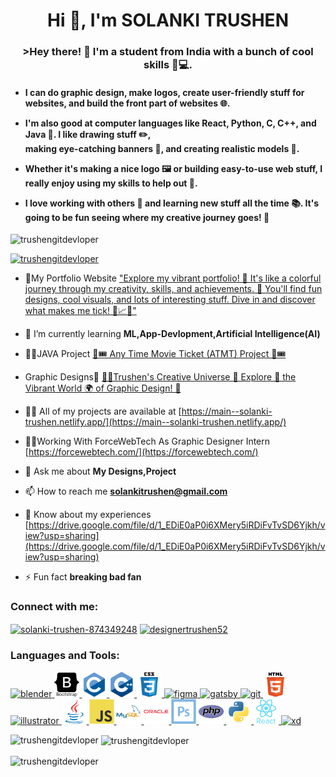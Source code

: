 <h1 align="center">Hi 👋, I'm SOLANKI TRUSHEN</h1>
<h3 align="center">>Hey there! 👋 I'm a student from India with a bunch of cool skills 🎨💻.<br></h3>
<h4>
  
* I can do graphic design, make logos, create user-friendly stuff for websites, and build the front part of websites 🌐. <br>
  
* I'm also good at computer languages like React, Python, C, C++, and Java 🧩. I like drawing stuff ✏️,<br>
making eye-catching banners 🚩, and creating realistic models 🎯. 
  
* Whether it's making a nice logo 🖼️ or building easy-to-use web stuff, I really enjoy using my skills to help out 🚀.<br>
  
* I love working with others 🤝 and learning new stuff all the time 📚. It's going to be fun seeing 
where my creative journey goes! 🌟</h4>

<p align="left"> <img src="https://komarev.com/ghpvc/?username=trushengitdevloper&label=Profile%20views&color=0e75b6&style=flat" alt="trushengitdevloper" /> </p>

<p align="left"> <a href="https://github.com/ryo-ma/github-profile-trophy"><img src="https://github-profile-trophy.vercel.app/?username=trushengitdevloper" alt="trushengitdevloper" /></a> </p>

- 💼My Portfolio Website ["Explore my vibrant portfolio! 🌟 It's like a colorful journey through my creativity, skills, and achievements. 🚀 You'll find fun designs, cool visuals, and lots of interesting stuff. Dive in and discover what makes me tick! 🎨📈🌟"](https://solanki-trushen.netlify.app/)

- 🌱 I’m currently learning **ML,App-Devlopment,Artificial Intelligence(AI)**

- 👨‍💻JAVA Project [🎥🎟️ Any Time Movie Ticket (ATMT) Project 🎥🎟️](https://github.com/trushengitdevloper/ATMT-in-java)

- Graphic Designs🎨 [🎨🌟Trushen's Creative Universe 🌌 Explore 🎒 the Vibrant World 🌍 of Graphic Design! 🎨](https://github.com/trushengitdevloper/Designs)

- 👨‍💻 All of my projects are available at [https://main--solanki-trushen.netlify.app/](https://main--solanki-trushen.netlify.app/)

- 👨‍💼Working With ForceWebTech As Graphic Designer Intern [https://forcewebtech.com/](https://forcewebtech.com/)

- 💬 Ask me about **My Designs,Project**

- 📫 How to reach me **solankitrushen@gmail.com**

- 📄 Know about my experiences [https://drive.google.com/file/d/1_EDiE0aP0i6XMery5iRDiFvTvSD6Yjkh/view?usp=sharing](https://drive.google.com/file/d/1_EDiE0aP0i6XMery5iRDiFvTvSD6Yjkh/view?usp=sharing)

- ⚡ Fun fact **breaking bad fan**

<h3 align="left">Connect with me:</h3>
<p align="left">
<a href="https://linkedin.com/in/solanki-trushen-874349248" target="blank"><img align="center" src="https://raw.githubusercontent.com/rahuldkjain/github-profile-readme-generator/master/src/images/icons/Social/linked-in-alt.svg" alt="solanki-trushen-874349248" height="30" width="40" /></a>
<a href="https://instagram.com/designertrushen52" target="blank"><img align="center" src="https://raw.githubusercontent.com/rahuldkjain/github-profile-readme-generator/master/src/images/icons/Social/instagram.svg" alt="designertrushen52" height="30" width="40" /></a>
</p>

<h3 align="left">Languages and Tools:</h3>
<p align="left"> <a href="https://www.blender.org/" target="_blank" rel="noreferrer"> <img src="https://download.blender.org/branding/community/blender_community_badge_white.svg" alt="blender" width="40" height="40"/> </a> <a href="https://getbootstrap.com" target="_blank" rel="noreferrer"> <img src="https://raw.githubusercontent.com/devicons/devicon/master/icons/bootstrap/bootstrap-plain-wordmark.svg" alt="bootstrap" width="40" height="40"/> </a> <a href="https://www.cprogramming.com/" target="_blank" rel="noreferrer"> <img src="https://raw.githubusercontent.com/devicons/devicon/master/icons/c/c-original.svg" alt="c" width="40" height="40"/> </a> <a href="https://www.w3schools.com/cpp/" target="_blank" rel="noreferrer"> <img src="https://raw.githubusercontent.com/devicons/devicon/master/icons/cplusplus/cplusplus-original.svg" alt="cplusplus" width="40" height="40"/> </a> <a href="https://www.w3schools.com/css/" target="_blank" rel="noreferrer"> <img src="https://raw.githubusercontent.com/devicons/devicon/master/icons/css3/css3-original-wordmark.svg" alt="css3" width="40" height="40"/> </a> <a href="https://www.figma.com/" target="_blank" rel="noreferrer"> <img src="https://www.vectorlogo.zone/logos/figma/figma-icon.svg" alt="figma" width="40" height="40"/> </a> <a href="https://www.gatsbyjs.com/" target="_blank" rel="noreferrer"> <img src="https://www.vectorlogo.zone/logos/gatsbyjs/gatsbyjs-icon.svg" alt="gatsby" width="40" height="40"/> </a> <a href="https://git-scm.com/" target="_blank" rel="noreferrer"> <img src="https://www.vectorlogo.zone/logos/git-scm/git-scm-icon.svg" alt="git" width="40" height="40"/> </a> <a href="https://www.w3.org/html/" target="_blank" rel="noreferrer"> <img src="https://raw.githubusercontent.com/devicons/devicon/master/icons/html5/html5-original-wordmark.svg" alt="html5" width="40" height="40"/> </a> <a href="https://www.adobe.com/in/products/illustrator.html" target="_blank" rel="noreferrer"> <img src="https://www.vectorlogo.zone/logos/adobe_illustrator/adobe_illustrator-icon.svg" alt="illustrator" width="40" height="40"/> </a> <a href="https://www.java.com" target="_blank" rel="noreferrer"> <img src="https://raw.githubusercontent.com/devicons/devicon/master/icons/java/java-original.svg" alt="java" width="40" height="40"/> </a> <a href="https://developer.mozilla.org/en-US/docs/Web/JavaScript" target="_blank" rel="noreferrer"> <img src="https://raw.githubusercontent.com/devicons/devicon/master/icons/javascript/javascript-original.svg" alt="javascript" width="40" height="40"/> </a> <a href="https://www.mysql.com/" target="_blank" rel="noreferrer"> <img src="https://raw.githubusercontent.com/devicons/devicon/master/icons/mysql/mysql-original-wordmark.svg" alt="mysql" width="40" height="40"/> </a> <a href="https://www.oracle.com/" target="_blank" rel="noreferrer"> <img src="https://raw.githubusercontent.com/devicons/devicon/master/icons/oracle/oracle-original.svg" alt="oracle" width="40" height="40"/> </a> <a href="https://www.photoshop.com/en" target="_blank" rel="noreferrer"> <img src="https://raw.githubusercontent.com/devicons/devicon/master/icons/photoshop/photoshop-line.svg" alt="photoshop" width="40" height="40"/> </a> <a href="https://www.php.net" target="_blank" rel="noreferrer"> <img src="https://raw.githubusercontent.com/devicons/devicon/master/icons/php/php-original.svg" alt="php" width="40" height="40"/> </a> <a href="https://www.python.org" target="_blank" rel="noreferrer"> <img src="https://raw.githubusercontent.com/devicons/devicon/master/icons/python/python-original.svg" alt="python" width="40" height="40"/> </a> <a href="https://reactjs.org/" target="_blank" rel="noreferrer"> <img src="https://raw.githubusercontent.com/devicons/devicon/master/icons/react/react-original-wordmark.svg" alt="react" width="40" height="40"/> </a> <a href="https://www.adobe.com/products/xd.html" target="_blank" rel="noreferrer"> <img src="https://cdn.worldvectorlogo.com/logos/adobe-xd.svg" alt="xd" width="40" height="40"/> </a> </p>

<p><img align="left" src="https://github-readme-stats.vercel.app/api/top-langs?username=trushengitdevloper&show_icons=true&locale=en&layout=compact" alt="trushengitdevloper" /></p>

<p>&nbsp;<img align="center" src="https://github-readme-stats.vercel.app/api?username=trushengitdevloper&show_icons=true&locale=en" alt="trushengitdevloper" /></p>

<p><img align="center" src="https://github-readme-streak-stats.herokuapp.com/?user=trushengitdevloper&" alt="trushengitdevloper" /></p>
